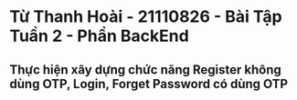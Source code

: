 <h1>Từ Thanh Hoài - 21110826 - Bài Tập Tuần 2 - Phần BackEnd</h1>
<h2>Thực hiện xây dựng chức năng Register không dùng OTP, Login, Forget Password có dùng OTP</h2>
